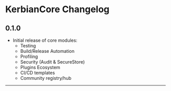 # KerbianCore Changelog

## 0.1.0

- Initial release of core modules:
  - Testing
  - Build/Release Automation
  - Profiling
  - Security (Audit & SecureStore)
  - Plugins Ecosystem
  - CI/CD templates
  - Community registry/hub

---